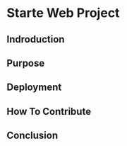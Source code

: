 # Starte Web Project

## Indroduction

## Purpose

## Deployment

## How To Contribute

## Conclusion
